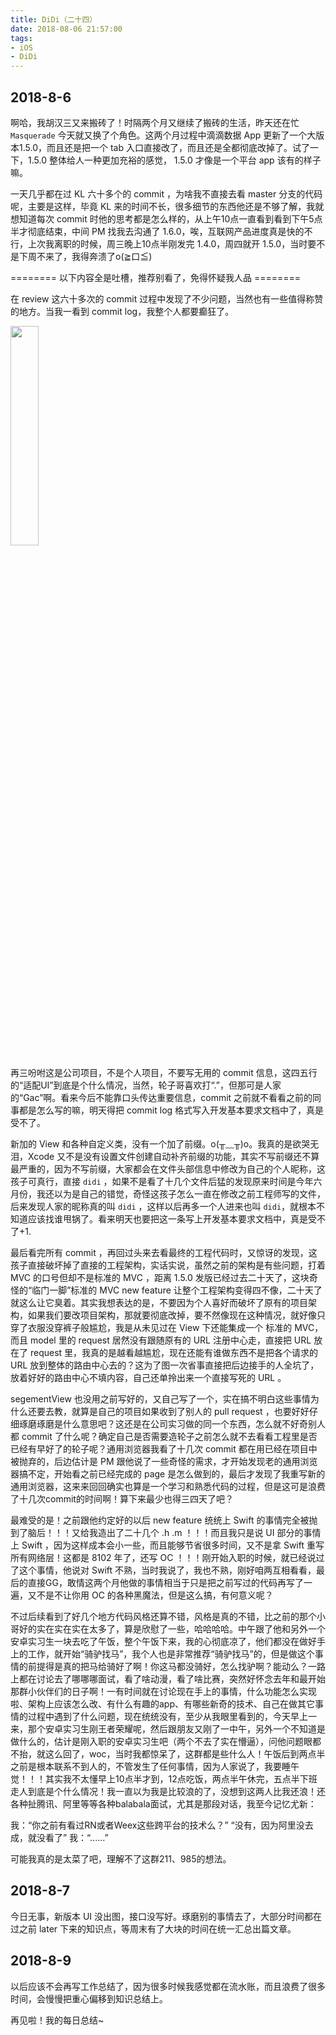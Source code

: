 ```yaml
---
title: DiDi（二十四）
date: 2018-08-06 21:57:00
tags:
- iOS
- DiDi
---
```


## 2018-8-6
啊哈，我胡汉三又来搬砖了！时隔两个月又继续了搬砖的生活，昨天还在忙 `Masquerade` 今天就又换了个角色。这两个月过程中滴滴数据 App 更新了一个大版本1.5.0，而且还是把一个 tab 入口直接改了，而且还是全都彻底改掉了。试了一下，1.5.0 整体给人一种更加充裕的感觉， 1.5.0 才像是一个平台 app 该有的样子嘛。

一天几乎都在过 KL 六十多个的 commit ，为啥我不直接去看 master 分支的代码呢，主要是这样，毕竟 KL 来的时间不长，很多细节的东西他还是不够了解，我就想知道每次 commit 时他的思考都是怎么样的，从上午10点一直看到看到下午5点半才彻底结束，中间 PM 找我去沟通了 1.6.0，唉，互联网产品进度真是快的不行，上次我离职的时候，周三晚上10点半刚发完 1.4.0，周四就开 1.5.0，当时要不是下周不来了，我得奔溃了o(≧口≦)

======== 以下内容全是吐槽，推荐别看了，免得怀疑我人品 ========

在 review 这六十多次的 commit 过程中发现了不少问题，当然也有一些值得称赞的地方。当我一看到 commit log，我整个人都要癫狂了。

<img src="https://i.loli.net/2018/08/06/5b68567005961.png" width = "30%" height = "30%" align=center />

再三吩咐这是公司项目，不是个人项目，不要写无用的 commit 信息，这四五行的“适配UI”到底是个什么情况，当然，轮子哥喜欢打“.”，但那可是人家的“Gac”啊。看来今后不能靠口头传达重要信息，commit 之前就不看看之前的同事都是怎么写的嘛，明天得把 commit log 格式写入开发基本要求文档中了，真是受不了。

新加的 View 和各种自定义类，没有一个加了前缀。o(╥﹏╥)o。我真的是欲哭无泪，Xcode 又不是没有设置文件创建自动补齐前缀的功能，其实不写前缀还不算最严重的，因为不写前缀，大家都会在文件头部信息中修改为自己的个人昵称，这孩子可真行，直接 `didi` ，如果不是看了十几个文件后猛的发现原来时间是今年六月份，我还以为是自己的错觉，奇怪这孩子怎么一直在修改之前工程师写的文件，后来发现人家的昵称真的叫 `didi` ，这样以后再多一个人进来也叫 `didi`，就根本不知道应该找谁甩锅了。看来明天也要把这一条写上开发基本要求文档中，真是受不了+1.

最后看完所有 commit ，再回过头来去看最终的工程代码时，又惊讶的发现，这孩子直接破坏掉了直接的工程架构，实话实说，虽然之前的架构是有些问题，打着 MVC 的口号但却不是标准的 MVC ，距离 1.5.0 发版已经过去二十天了，这块奇怪的“临门一脚”标准的 MVC new feature 让整个工程架构变得四不像，二十天了就这么让它臭着。其实我想表达的是，不要因为个人喜好而破坏了原有的项目架构，如果我们要改项目架构，那就要彻底改掉，要不然像现在这种情况，就好像只穿了衣服没穿裤子般尴尬，我是从未见过在 View 下还能集成一个 标准的 MVC，而且 model 里的 request 居然没有跟随原有的 URL 注册中心走，直接把 URL 放在了 request 里，我真的是越看越尴尬，现在还能有谁做东西不是把各个请求的 URL 放到整体的路由中心去的？这为了图一次省事直接把后边接手的人全坑了，放着好好的路由中心不填内容，自己还单拎出来一个直接写死的 URL 。

segementView 也没用之前写好的，又自己写了一个，实在搞不明白这些事情为什么还要去教，就算是自己的项目如果收到了别人的 pull request ，也要好好仔细琢磨琢磨是什么意思吧？这还是在公司实习做的同一个东西，怎么就不好奇别人都 commit 了什么呢？确定自己是否需要造轮子之前怎么就不去看看工程里是否已经有早好了的轮子呢？通用浏览器我看了十几次 commit 都在用已经在项目中被抛弃的，后边估计是 PM 跟他说了一些奇怪的需求，才开始发现老的通用浏览器搞不定，开始看之前已经完成的 page 是怎么做到的，最后才发现了我重写新的通用浏览器，这来来回回确实也算是一个学习和熟悉代码的过程，但是这可是浪费了十几次commit的时间啊！算下来最少也得三四天了吧？

最难受的是！之前跟他约定好的以后 new feature 统统上 Swift 的事情完全被抛到了脑后！！！又给我造出了二十几个 .h .m ！！！而且我只是说 UI 部分的事情上 Swift ，因为这样成本会小一些，而且能够节省很多时间，又不是拿 Swift 重写所有网络层！这都是 8102 年了，还写 OC ！！！刚开始入职的时候，就已经说过了这个事情，他说对 Swift 不熟，当时我说了，我也不熟，刚好咱两互相看看，最后的直接GG，敢情这两个月他做的事情相当于只是把之前写过的代码再写了一遍，又不是不让你用 OC 的各种黑魔法，但是这么搞，有何意义呢？

不过后续看到了好几个地方代码风格还算不错，风格是真的不错，比之前的那个小哥好的实在实在实在太多了，算是欣慰了一些，哈哈哈哈。中午跟了他和另外一个安卓实习生一块去吃了午饭，整个午饭下来，我的心彻底凉了，他们都没在做好手上的工作，就开始“骑驴找马”，我个人也是非常推荐“骑驴找马”的，但是做这个事情的前提得是真的把马给骑好了啊！你这马都没骑好，怎么找驴啊？能动么？一路上都在讨论去了哪哪哪面试，看了啥动漫，看了啥比赛，突然好怀念去年和最开始那群小伙伴们的日子啊！一有时间就在讨论现在手上的事情，什么功能怎么实现啦、架构上应该怎么改、有什么有趣的app、有哪些新奇的技术、自己在做其它事情的过程中遇到了什么问题，现在统统没有，至少从我眼里看到的，今天早上一来，那个安卓实习生刚王者荣耀呢，然后跟朋友又刚了一中午，另外一个不知道是做什么的，估计是刚入职的安卓实习生吧（两个不去了实在懵逼），问他问题眼都不抬，就这么回了，woc，当时我都惊呆了，这群都是些什么人！午饭后到两点半之前是根本联系不到人的，不管发生了任何事情，因为人家说了，我要睡午觉！！！其实我不太懂早上10点半才到，12点吃饭，两点半午休完，五点半下班走人到底是个什么情况！我一直以为我是比较浪的了，没想到这两人比我还浪！还各种扯腾讯、阿里等等各种balabala面试，尤其是那段对话，我至今记忆尤新：

我：“你之前有看过RN或者Weex这些跨平台的技术么？”
“没有，因为阿里没去成，就没看了”
我：“......”

可能我真的是太菜了吧，理解不了这群211、985的想法。


## 2018-8-7
今日无事，新版本 UI 没出图，接口没写好。琢磨别的事情去了，大部分时间都在过之前 later 下来的知识点，等周末有了大块的时间在统一汇总出篇文章。



## 2018-8-9
以后应该不会再写工作总结了，因为很多时候我感觉都在流水账，而且浪费了很多时间，会慢慢把重心偏移到知识总结上。

再见啦！我的每日总结~